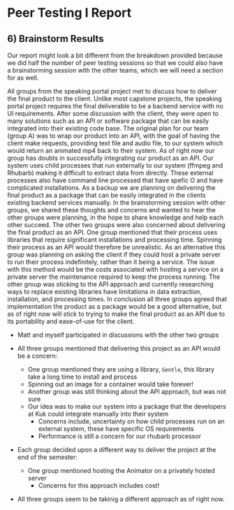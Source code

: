 # Peer Testing I Report

## 6) Brainstorm Results

Our report might look a bit different from the breakdown provided because we did half the number of peer testing sessions so that we could also have a brainstorming session with the other teams, which we will need a section for as well.

All groups from the speaking portal project met to discuss how to deliver the final product to the client. Unlike most capstone projects, the speaking portal project requires the final deliverable to be a backend service with no UI requirements. After some discussion with the client, they were open to many solutions such as an API or software package that can be easily integrated into their existing code base.
The original plan for our team (group A) was to wrap our product into an API, with the goal of having the client make requests, providing text file and audio file, to our system which would return an animated mp4 back to their system. As of right now our group has doubts in successfully integrating our product as an API. Our system uses child processes that run externally to our system (ffmpeg and Rhubarb) making it difficult to extract data from directly. These external processes also have command line processed that have spefic O and have complicated installations. As a backup we are planning on delivering the final product as a package that can be easily integrated in the clients existing backend services manually. In the brainstorming session with other groups, we shared these thoughts and concerns and wanted to hear the other groups were planning, in the hope to share knowledge and help each other succeed. 
The other two groups were also concerned about delivering the final product as an API. One group mentioned that their process uses libraries that require significant installations and processing time. Spinning their process as an API would therefore be unrealistic. As an alternative this group was planning on asking the client if they could host a private server to run their process indefinitely, rather than it being a service. The issue with this method would be the costs associated with hosting a service on a private server the maintenance required to keep the process running. The other group was sticking to the API approach and currently researching ways to replace existing libraries have limitations in data extraction, installation, and processing times. In conclusion all three groups agreed that implementation the product as a package would be a good alternative, but as of right now will stick to trying to make the final product as an API due to its portability and ease-of-use for the client. 


- Matt and myself participated in discussions with the other two groups
- All three groups mentioned that delivering this project as an API would be a concern:
  - One group mentioned they are using a library, `Gentle`, this library take a long time to install and process
  - Spinning out an image for a container would take forever!
  - Another group was still thinking about the API approach, but was not sure
  - Our idea was to make our system into a package that the developers at Kuk could integrate manually into their system
    - Concerns include, uncertainty on how child processes run on an external system, these have specific OS requirements
    - Performance is still a concern for our rhubarb processor
- Each group decided upon a different way to deliver the project at the end of the semester:
  - One group mentioned hosting the Animator on a privately hosted server
    - Concerns for this approach includes cost!

- All three groups seem to be takinig a different approach as of right now.